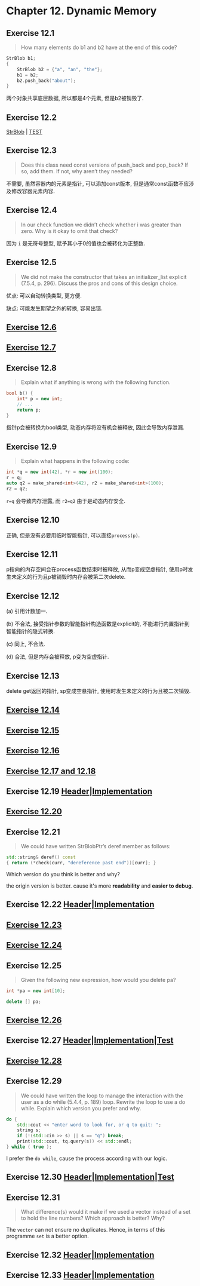 # Chapter 12. Dynamic Memory

## Exercise 12.1

>How many elements do b1 and b2 have at the end of this code?

```cpp
StrBlob b1;
{
    StrBlob b2 = {"a", "an", "the"};
    b1 = b2;
    b2.push_back("about");
}
```

两个对象共享底层数据, 所以都是4个元素, 但是b2被销毁了.

## Exercise 12.2

[StrBlob](ex12_02.h) | [TEST](ex12_02_TEST.cpp)

## Exercise 12.3

>Does this class need const versions of push_back and pop_back? If so, add them. If not, why aren’t they needed?

不需要, 虽然容器内的元素是指针, 可以添加const版本, 但是通常const函数不应涉及修改容器元素内容.

## Exercise 12.4

>In our check function we didn’t check whether i was greater than zero. Why is it okay to omit that check?

因为 `i` 是无符号整型, 赋予其小于0的值也会被转化为正整数.

## Exercise 12.5

>We did not make the constructor that takes an initializer_list explicit (7.5.4, p. 296). Discuss the pros and cons of this design choice.

优点: 可以自动转换类型, 更方便.

缺点: 可能发生期望之外的转换, 容易出错.

## [Exercise 12.6](ex12_06.cpp)

## [Exercise 12.7](ex12_07.cpp)

## Exercise 12.8

>Explain what if anything is wrong with the following function.

```cpp
bool b() {
    int* p = new int;
    // ...
    return p;
}
```
指针p会被转换为bool类型, 动态内存将没有机会被释放, 因此会导致内存泄漏.

## Exercise 12.9

>Explain what happens in the following code:

```cpp
int *q = new int(42), *r = new int(100);
r = q;
auto q2 = make_shared<int>(42), r2 = make_shared<int>(100);
r2 = q2;
```

`r=q` 会导致内存泄露, 而 `r2=q2` 由于是动态内存安全.

## Exercise 12.10

正确, 但是没有必要用临时智能指针, 可以直接`process(p)`.

## Exercise 12.11

p指向的内存空间会在process函数结束时被释放, 从而p变成空虚指针, 使用p时发生未定义的行为且p被销毁时内存会被第二次delete.

## Exercise 12.12

(a) 引用计数加一.

(b) 不合法, 接受指针参数的智能指针构造函数是explicit的, 不能进行内置指针到智能指针的隐式转换.

(c) 同上, 不合法.

(d) 合法, 但是内存会被释放, p变为空虚指针.

## Exercise 12.13

delete get返回的指针, sp变成空悬指针, 使用时发生未定义的行为且被二次销毁.

## [Exercise 12.14](ex12_14.cpp)

## [Exercise 12.15](ex12_15.cpp)

## [Exercise 12.16](ex12_16.cpp)

## [Exercise 12.17 and 12.18](ex12_17_18.cpp)

## Exercise 12.19 [Header](ex12_19.h)|[Implementation](ex12_19.cpp)

## [Exercise 12.20](ex12_20.cpp)

## Exercise 12.21

>We could have written StrBlobPtr’s deref member as follows:

```cpp
std::string& deref() const
{ return (*check(curr, "dereference past end"))[curr]; }
```

Which version do you think is better and why?

the origin version is better. cause it's more **readability** and **easier to debug**.

## Exercise 12.22 [Header](ex12_22.h)|[Implementation](ex12_22.cpp)

## [Exercise 12.23](ex12_23.cpp)

## [Exercise 12.24](ex12_24.cpp)

## Exercise 12.25

>Given the following new expression, how would you delete pa?

```cpp
int *pa = new int[10];
```

```cpp
delete [] pa;
```

## [Exercise 12.26](ex12_26.cpp)

## Exercise 12.27 [Header](ex12_27_30.h)|[Implementation](ex12_27_30.cpp)|[Test](ex12_27_30_TEST.cpp)

## [Exercise 12.28](ex12_28.cpp)

## Exercise 12.29

>We could have written the loop to manage the interaction with the user as a do while (5.4.4, p. 189) loop. Rewrite the loop to use a do while. Explain which version you prefer and why.

```cpp
do {
    std::cout << "enter word to look for, or q to quit: ";
    string s;
    if (!(std::cin >> s) || s == "q") break;
    print(std::cout, tq.query(s)) << std::endl;
} while ( true );
```

I prefer the `do while`, cause the process according with our logic.

## Exercise 12.30 [Header](ex12_27_30.h)|[Implementation](ex12_27_30.cpp)|[Test](ex12_27_30_TEST.cpp)

## Exercise 12.31

>What difference(s) would it make if we used a vector instead of a set to hold the line numbers? Which approach is better? Why?

The `vector` can not ensure no duplicates. Hence, in terms of this programme `set` is a better option.

## Exercise 12.32 [Header](ex12_32.h)|[Implementation](ex12_32.cpp)

## Exercise 12.33 [Header](ex12_33.h)|[Implementation](ex12_33.cpp)
